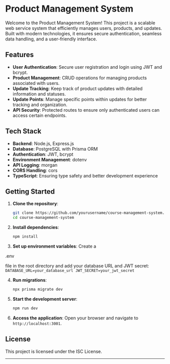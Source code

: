 
# Product Management System

Welcome to the Product Management System! This project is a scalable web service system that efficiently manages users, products, and updates. Built with modern technologies, it ensures secure authentication, seamless data handling, and a user-friendly interface.

## Features

- **User Authentication**: Secure user registration and login using JWT and bcrypt.
- **Product Management**: CRUD operations for managing products associated with users.
- **Update Tracking**: Keep track of product updates with detailed information and statuses.
- **Update Points**: Manage specific points within updates for better tracking and organization.
- **API Security**: Protected routes to ensure only authenticated users can access certain endpoints.

## Tech Stack

- **Backend**: Node.js, Express.js
- **Database**: PostgreSQL with Prisma ORM
- **Authentication**: JWT, bcrypt
- **Environment Management**: dotenv
- **API Logging**: morgan
- **CORS Handling**: cors
- **TypeScript**: Ensuring type safety and better development experience


## Getting Started

1. **Clone the repository**:
    ```sh
    git clone https://github.com/yourusername/course-management-system.git
    cd course-management-system
    ```

2. **Install dependencies**:
    ```sh
    npm install
    ```

3. **Set up environment variables**:
    Create a 

.env

 file in the root directory and add your database URL and JWT secret:
    ```
    DATABASE_URL=your_database_url
    JWT_SECRET=your_jwt_secret
    ```

4. **Run migrations**:
    ```sh
    npx prisma migrate dev
    ```

5. **Start the development server**:
    ```sh
    npm run dev
    ```

6. **Access the application**:
    Open your browser and navigate to `http://localhost:3001`.


## License

This project is licensed under the ISC License.

---

